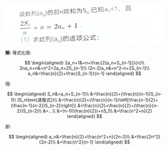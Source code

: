 ![](./20240829163508.jpg)

**解:**
等式化简:

$$
\begin{aligned}
2a_n+1&=n+\frac{2(a_n+S_{n-1})}{n}\\
2na_n+n&=n^2+2a_n+2S_{n-1}\\
(2n-2)a_n&=n^2-n+2S_{n-1}\\
a_n&=\frac{n}{2}+\frac{S_{n-1}}{n-1}
\end{aligned}
$$

得:

$$
\begin{aligned}
S_n&=a_n+S_{n-1}\\
&=\frac{n}{2}+(\frac{n}{n-1})S_{n-1}\ (S_n\text{递推式})\\
&=\frac{n}{2}+(\frac{n}{n-1})\left[\frac{n-1}{2}+(\frac{n-1}{n-2})S_{n-2}\right]\\
&=\frac{n}{2}+\frac{n}{2}+(\frac{n}{n-2})S_{n-2}\\
&=...\\
&=(n-1)(\frac{n}{2})+nS_1\\
&=\frac{n^2+n}{2}
\end{aligned}
$$

即:

$$
\begin{aligned}
a_n&=\frac{n}{2}+\frac{n^2+n}{2n-2}\\
&=\frac{2n^2}{2n-2}\\
&=\frac{n^2}{n-1}
\end{aligned}
$$
